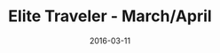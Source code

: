 ---
title: Elite Traveler - March/April
date: 2016-03-11
summary_markdown: |
  Assael South Sea Cultured Baroque Pearl Necklace, 17.1mm - 21.33mm. Natural Color Burmese Sapphire and Diamond ring set in Platinum, Emerald Cut, 50.55 ctw, Diamond side stones, 2.39 ctw.
featured_image: 2016-03-11.jpg
---